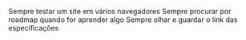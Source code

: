 Sempre testar um site em vários navegadores
Sempre procurar por roadmap quando for aprender algo
Sempre olhar e guardar o link das especificações

